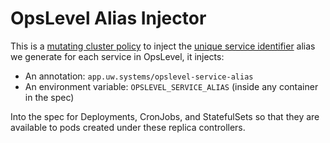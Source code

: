 # OpsLevel Alias Injector

This is a [mutating cluster
policy](https://kyverno.io/docs/writing-policies/mutate/) to inject the [unique
service
identifier](https://linear.app/utilitywarehouse/issue/DENA-149/allow-associating-the-kubernetes-resources-with-opslevel-id)
alias we generate for each service in OpsLevel, it injects:

  - An annotation: `app.uw.systems/opslevel-service-alias`
  - An environment variable: `OPSLEVEL_SERVICE_ALIAS` (inside any container in
    the spec)

Into the spec for Deployments, CronJobs, and StatefulSets so that they are
available to pods created under these replica controllers.
